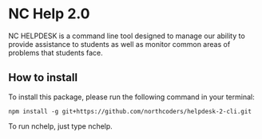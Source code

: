 # NC Help 2.0

NC HELPDESK is a command line tool designed to manage our ability to provide assistance to students as well as monitor common areas of problems that students face.

## How to install

To install this package, please run the following command in your terminal:

`npm install -g git+https://github.com/northcoders/helpdesk-2-cli.git`

To run nchelp, just type nchelp.
